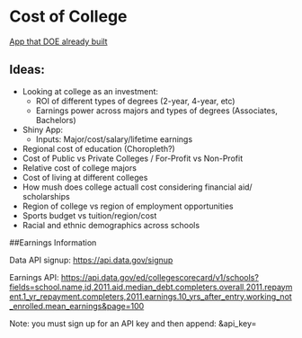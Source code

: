 # Cost of College

[App that DOE already built](https://collegescorecard.ed.gov/)

## Ideas:

- Looking at college as an investment:
  - ROI of different types of degrees (2-year, 4-year, etc)
  - Earnings power across majors and types of degrees (Associates, Bachelors)
- Shiny App:
  - Inputs: Major/cost/salary/lifetime earnings
- Regional cost of education (Choropleth?)
- Cost of Public vs Private Colleges / For-Profit vs Non-Profit
- Relative cost of college majors
- Cost of living at different colleges
- How mush does college actuall cost considering financial aid/ scholarships
- Region of college vs region of employment opportunities
- Sports budget vs tuition/region/cost
- Racial and ethnic demographics across schools


##Earnings Information

Data API signup:
https://api.data.gov/signup

Earnings API:
https://api.data.gov/ed/collegescorecard/v1/schools?fields=school.name,id,2011.aid.median_debt.completers.overall,2011.repayment.1_yr_repayment.completers,2011.earnings.10_yrs_after_entry.working_not_enrolled.mean_earnings&page=100

Note: you must sign up for an API key and then append:
&api_key=<value>
